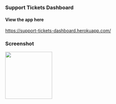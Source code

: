 ### Support Tickets Dashboard

#### View the app here
https://support-tickets-dashboard.herokuapp.com/

### Screenshot
<image style="width:150px" src="https://raw.githubusercontent.com/tdeckard2000/Support-Ticket-Dashboard/main/images/example.png"></image>
